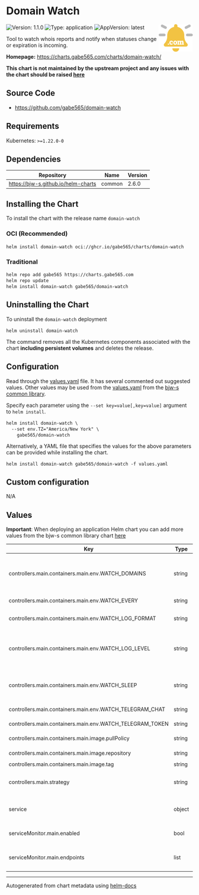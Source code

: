 # Domain Watch

<img src="https://raw.githubusercontent.com/gabe565/domain-watch/4bae98d/assets/icon.svg" align="right" width="92" alt="domain-watch logo">

![Version: 1.1.0](https://img.shields.io/badge/Version-1.1.0-informational?style=flat)
![Type: application](https://img.shields.io/badge/Type-application-informational?style=flat)
![AppVersion: latest](https://img.shields.io/badge/AppVersion-latest-informational?style=flat)

Tool to watch whois reports and notify when statuses change or expiration is incoming.

**Homepage:** <https://charts.gabe565.com/charts/domain-watch/>

**This chart is not maintained by the upstream project and any issues with the chart should be raised
[here](https://github.com/gabe565/charts/issues/new?assignees=gabe565&labels=bug&template=bug_report.yaml&name=domain-watch&version=1.1.0)**

## Source Code

* <https://github.com/gabe565/domain-watch>

## Requirements

Kubernetes: `>=1.22.0-0`

## Dependencies

| Repository | Name | Version |
|------------|------|---------|
| <https://bjw-s.github.io/helm-charts> | common | 2.6.0 |

## Installing the Chart

To install the chart with the release name `domain-watch`

### OCI (Recommended)

```console
helm install domain-watch oci://ghcr.io/gabe565/charts/domain-watch
```

### Traditional

```console
helm repo add gabe565 https://charts.gabe565.com
helm repo update
helm install domain-watch gabe565/domain-watch
```

## Uninstalling the Chart

To uninstall the `domain-watch` deployment

```console
helm uninstall domain-watch
```

The command removes all the Kubernetes components associated with the chart **including persistent volumes** and deletes the release.

## Configuration

Read through the [values.yaml](./values.yaml) file. It has several commented out suggested values.
Other values may be used from the [values.yaml](https://github.com/bjw-s/helm-charts/tree/main/charts/library/common/values.yaml) from the [bjw-s common library](https://github.com/bjw-s/helm-charts/tree/main/charts/library/common).

Specify each parameter using the `--set key=value[,key=value]` argument to `helm install`.

```console
helm install domain-watch \
  --set env.TZ="America/New York" \
    gabe565/domain-watch
```

Alternatively, a YAML file that specifies the values for the above parameters can be provided while installing the chart.

```console
helm install domain-watch gabe565/domain-watch -f values.yaml
```

## Custom configuration

N/A

## Values

**Important**: When deploying an application Helm chart you can add more values from the bjw-s common library chart [here](https://github.com/bjw-s/helm-charts/tree/main/charts/library/common)

| Key | Type | Default | Description |
|-----|------|---------|-------------|
| controllers.main.containers.main.env.WATCH_DOMAINS | string | `"example.com example.org"` | Whitespace-separated list of domains to watch. See [values.yaml](./values.yaml) for example. |
| controllers.main.containers.main.env.WATCH_EVERY | string | `"6h"` | Domain check interval |
| controllers.main.containers.main.env.WATCH_LOG_FORMAT | string | `"text"` | Log format. Valid options are text, json. |
| controllers.main.containers.main.env.WATCH_LOG_LEVEL | string | `"info"` | Log level. Valid options are trace, debug, info, warn, error, fatal, panic. |
| controllers.main.containers.main.env.WATCH_SLEEP | string | `"3s"` | Sleep interval between domain checks to avoid rate limits |
| controllers.main.containers.main.env.WATCH_TELEGRAM_CHAT | string | `""` | Telegram chat ID |
| controllers.main.containers.main.env.WATCH_TELEGRAM_TOKEN | string | `""` | Telegram token [[ref]](https://core.telegram.org/bots#6-botfather) |
| controllers.main.containers.main.image.pullPolicy | string | `"Always"` | image pull policy |
| controllers.main.containers.main.image.repository | string | `"ghcr.io/gabe565/domain-watch"` | image repository |
| controllers.main.containers.main.image.tag | string | `"latest"` | image tag |
| controllers.main.strategy | string | `"RollingUpdate"` | Set the controller upgrade strategy |
| service | object | See [values.yaml](./values.yaml) | Configures service settings for the chart. |
| serviceMonitor.main.enabled | bool | `false` | Enables or disables the serviceMonitor. |
| serviceMonitor.main.endpoints | list | See [values.yaml](./values.yaml) | Configures the endpoints for the serviceMonitor. |

---
Autogenerated from chart metadata using [helm-docs](https://github.com/norwoodj/helm-docs)
